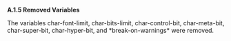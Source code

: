 **A.1.5 Removed Variables** 

The variables char-font-limit, char-bits-limit, char-control-bit, char-meta-bit, char-super-bit, char-hyper-bit, and \*break-on-warnings\* were removed. 

